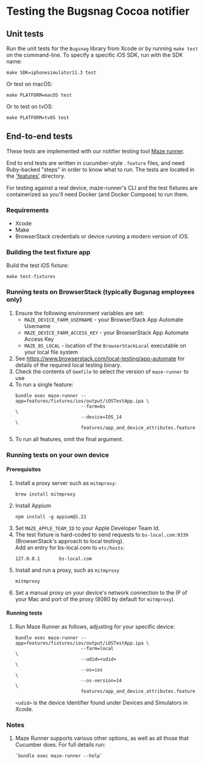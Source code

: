 # Testing the Bugsnag Cocoa notifier

## Unit tests

Run the unit tests for the `Bugsnag` library from Xcode or by running `make
test` on the command-line. To specify a specific iOS SDK, run with the SDK name:

    make SDK=iphonesimulator11.3 test

Or test on macOS:

    make PLATFORM=macOS test

Or to test on tvOS:

    make PLATFORM=tvOS test

## End-to-end tests

These tests are implemented with our notifier testing tool [Maze runner](https://github.com/bugsnag/maze-runner).

End to end tests are written in cucumber-style `.feature` files, and need Ruby-backed "steps" in order to know what to 
run. The tests are located in the ['features'](/features/) directory.

For testing against a real device, maze-runner's CLI and the test fixtures are containerized so you'll need Docker 
(and Docker Compose) to run them.

### Requirements

- Xcode
- Make
- BrowserStack credentials or device running a modern version of iOS.

### Building the test fixture app

Build the test iOS fixture:
 ```shell script
 make test-fixtures
 ```

### Running tests on BrowserStack (typically Bugsnag employees only)

1. Ensure the following environment variables are set:
    - `MAZE_DEVICE_FARM_USERNAME` - your BrowserStack App Automate Username
    - `MAZE_DEVICE_FARM_ACCESS_KEY` - your BrowserStack App Automate Access Key
    - `MAZE_BS_LOCAL` - location of the `BrowserStackLocal` executable on your local file system
2. See https://www.browserstack.com/local-testing/app-automate for details of the required local testing binary.
3. Check the contents of `Gemfile` to select the version of `maze-runner` to use
4. To run a single feature:
    ```shell script
    bundle exec maze-runner --app=features/fixtures/ios/output/iOSTestApp.ipa \
                            --farm=bs                                         \
                            --device=IOS_14                                   \
                            features/app_and_device_attributes.feature
    ```
5. To run all features, omit the final argument.

### Running tests on your own device

#### Prerequisites

1. Install a proxy server such as `mitmproxy`:
   ```shell script
   brew install mitmproxy
   ```
2. Install Appium 
   ```
   npm install -g appium@1.21
   ```
3. Set `MAZE_APPLE_TEAM_ID` to your Apple Developer Team Id.
4. The test fixture is hard-coded to send requests to `bs-local.com:9339` (BrowserStack's approach to local testing).  
   Add an entry for bs-local.com to `etc/hosts`:
   ```
   127.0.0.1       bs-local.com
   ```
5. Install and run a proxy, such as `mitmproxy`
    ```shell script
   mitmproxy
   ```
6. Set a manual proxy on your device's network connection to the IP of your Mac and port of the proxy 
   (8080 by default for `mitmproxy`).
 
#### Running tests

1. Run Maze Runner as follows, adjusting for your specific device:
    ```shell script
    bundle exec maze-runner --app=features/fixtures/ios/output/iOSTestApp.ipa \
                            --farm=local                                      \
                            --udid=<udid>                                     \
                            --os=ios                                          \
                            --os-version=14                                   \
                            features/app_and_device_attributes.feature
    ```
   `<udid>` is the device Identifier found under Devices and Simulators in Xcode.

### Notes

1. Maze Runner supports various other options, as well as all those that Cucumber does. For full details run:
    ```shell script
    `bundle exec maze-runner --help`
    ```
